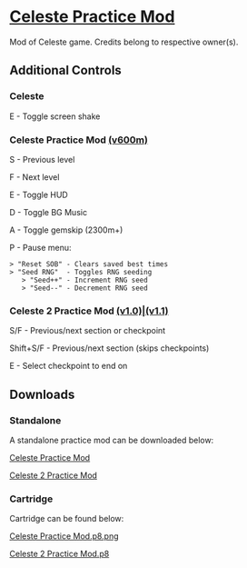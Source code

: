 # [Celeste Practice Mod](https://stevenfelix505.github.io/Celeste-Practice-Mod)
Mod of Celeste game. Credits belong to respective owner(s).
## Additional Controls
### Celeste
E - Toggle screen shake
### Celeste Practice Mod [(v600m)](https://stevenfelix505.github.io/Celeste-Practice-Mod/practice_mod.html)
S - Previous level

F - Next level

E - Toggle HUD

D - Toggle BG Music

A - Toggle gemskip (2300m+)

P - Pause menu:

    > "Reset SOB" - Clears saved best times
    > "Seed RNG"  - Toggles RNG seeding
       > "Seed++" - Increment RNG seed
       > "Seed--" - Decrement RNG seed
### Celeste 2 Practice Mod [(v1.0)](https://stevenfelix505.github.io/Celeste-Practice-Mod/cc2_practice_mod_1.1.html)|[(v1.1)](https://stevenfelix505.github.io/Celeste-Practice-Mod/cc2_practice_mod_1.1.html)
S/F - Previous/next section or checkpoint

Shift+S/F - Previous/next section (skips checkpoints)

E - Select checkpoint to end on
## Downloads
### Standalone
A standalone practice mod can be downloaded below:

[Celeste Practice Mod](https://stevenfelix505.github.io/Celeste-Practice-Mod/downloads.html)

[Celeste 2 Practice Mod](https://stevenfelix505.github.io/Celeste-Practice-Mod/downloads2.html)
### Cartridge
Cartridge can be found below:

[Celeste Practice Mod.p8.png](https://github.com/stevenfelix505/Celeste-Practice-Mod/blob/master/celeste_practice_mod.p8.png)

[Celeste 2 Practice Mod.p8](https://github.com/CelesteClassic/Celeste2PracMod/raw/main/celeste2_inject.p8)
